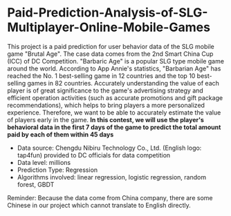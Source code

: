 # Paid-Prediction-Analysis-of-SLG-Multiplayer-Online-Mobile-Games

This project is a paid prediction for user behavior data of the SLG mobile game "Brutal Age". The case data comes from the 2nd Smart China Cup (ICC) of DC Competition. "Barbaric Age" is a popular SLG type mobile game around the world. According to App Annie's statistics, "Barbarian Age" has reached the No. 1 best-selling game in 12 countries and the top 10 best-selling games in 82 countries. Accurately understanding the value of each player is of great significance to the game's advertising strategy and efficient operation activities (such as accurate promotions and gift package recommendations), which helps to bring players a more personalized experience. Therefore, we want to be able to accurately estimate the value of players early in the game. **In this contest, we will use the player's behavioral data in the first 7 days of the game to predict the total amount paid by each of them within 45 days**

- Data source: Chengdu Nibiru Technology Co., Ltd. (English logo: tap4fun) provided to DC officials for data competition
- Data level: millions
- Prediction Type: Regression
- Algorithms involved: linear regression, logistic regression, random forest, GBDT

Reminder: Because the data come from China company, there are some Chinese in our project which cannot translate to English directly.
